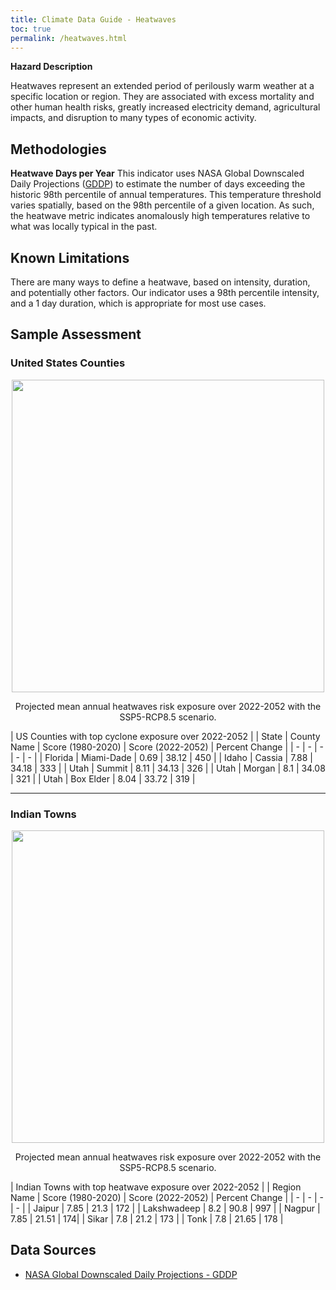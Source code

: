 ```yaml
---
title: Climate Data Guide - Heatwaves
toc: true
permalink: /heatwaves.html
---
```


**Hazard Description**

Heatwaves represent an extended period of perilously warm weather at a specific location or region. They are associated with excess mortality and other human health risks, greatly increased electricity demand, agricultural impacts, and disruption to many types of economic activity. 

## Methodologies
**Heatwave Days per Year** 
This indicator uses NASA Global Downscaled Daily Projections ([GDDP](https://www.nasa.gov/nex/gddp)) to estimate the number of days exceeding the historic 98th percentile of annual temperatures. This temperature threshold varies spatially, based on the 98th percentile of a given location.  As such, the heatwave metric indicates anomalously high temperatures relative to what was locally typical in the past. 

## Known Limitations
There are many ways to define a heatwave, based on intensity, duration, and potentially other factors. Our indicator uses a 98th percentile intensity, and a 1 day duration, which is appropriate for most use cases.  

## Sample Assessment
### United States Counties

<p align="center">
<img height="500" src="assets/images/dataguide/heatwaves_usa_1980_2020_v_2022-2052.png">
</p>

<p align="center">
Projected mean annual heatwaves risk exposure over 2022-2052 with the SSP5-RCP8.5 scenario.
</p>

| US Counties with top cyclone exposure over 2022-2052 |
| State | County Name | Score (1980-2020) | Score (2022-2052) | Percent Change | 
| - | - | - | - | - |
| Florida | Miami-Dade | 0.69 | 38.12 | 450 |
| Idaho | Cassia | 7.88 | 34.18 | 333 |
| Utah | Summit | 8.11 | 34.13 | 326 |
| Utah | Morgan | 8.1 | 34.08 | 321 |
| Utah | Box Elder | 8.04 | 33.72 | 319 |

<hr>

### Indian Towns
<p align="center">
<img height="500" src="assets/images/dataguide/heatwaves_india_1980_2020_v_2022-2052.png">
</p>

<p align="center">
Projected mean annual heatwaves risk exposure over 2022-2052 with the SSP5-RCP8.5 scenario.
</p>

| Indian Towns with top heatwave exposure over 2022-2052 |
| Region Name | Score (1980-2020) | Score (2022-2052) | Percent Change | 
| - | - | - | - |
| Jaipur | 7.85 | 21.3 | 172 |
| Lakshwadeep | 8.2 | 90.8 | 997 |
| Nagpur | 7.85 | 21.51 | 174|
| Sikar | 7.8 | 21.2 | 173 |
| Tonk | 7.8 | 21.65 | 178 |

## Data Sources
- [NASA Global Downscaled Daily Projections - GDDP](https://www.nasa.gov/nex/gddp) 
